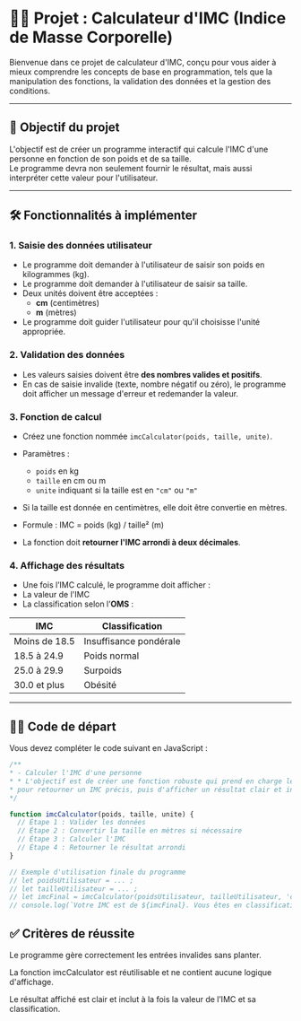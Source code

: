 # 🏋️‍♂️ Projet : Calculateur d'IMC (Indice de Masse Corporelle)                                                                                        

Bienvenue dans ce projet de calculateur d'IMC, conçu pour vous aider à mieux comprendre les concepts de base en programmation, tels que la manipulation des fonctions, la validation des données et la gestion des conditions.

---

## 🎯 Objectif du projet

L'objectif est de créer un programme interactif qui calcule l'IMC d'une personne en fonction de son poids et de sa taille.  
Le programme devra non seulement fournir le résultat, mais aussi interpréter cette valeur pour l'utilisateur.

---

## 🛠️ Fonctionnalités à implémenter

### 1. Saisie des données utilisateur
- Le programme doit demander à l'utilisateur de saisir son poids en kilogrammes (kg).
- Le programme doit demander à l'utilisateur de saisir sa taille.
- Deux unités doivent être acceptées :
  - **cm** (centimètres)
  - **m** (mètres)
- Le programme doit guider l'utilisateur pour qu'il choisisse l'unité appropriée.

### 2. Validation des données
- Les valeurs saisies doivent être **des nombres valides et positifs**.
- En cas de saisie invalide (texte, nombre négatif ou zéro), le programme doit afficher un message d'erreur et redemander la valeur.

### 3. Fonction de calcul
- Créez une fonction nommée `imcCalculator(poids, taille, unite)`.
- Paramètres :
  - `poids` en kg
  - `taille` en cm ou m
  - `unite` indiquant si la taille est en `"cm"` ou `"m"`
- Si la taille est donnée en centimètres, elle doit être convertie en mètres.
- Formule :  IMC = poids (kg) / taille² (m)

- La fonction doit **retourner l'IMC arrondi à deux décimales**.

### 4. Affichage des résultats
- Une fois l’IMC calculé, le programme doit afficher :
- La valeur de l'IMC
- La classification selon l’**OMS** :

| IMC              | Classification            |
|------------------|---------------------------|
| Moins de 18.5    | Insuffisance pondérale    |
| 18.5 à 24.9      | Poids normal              |
| 25.0 à 29.9      | Surpoids                  |
| 30.0 et plus     | Obésité                   |

---

## 👨‍💻 Code de départ

Vous devez compléter le code suivant en JavaScript :

```javascript
/**
* - Calculer l'IMC d'une personne
* * L'objectif est de créer une fonction robuste qui prend en charge le poids et la taille
* pour retourner un IMC précis, puis d'afficher un résultat clair et informatif.
*/

function imcCalculator(poids, taille, unite) {
  // Étape 1 : Valider les données
  // Étape 2 : Convertir la taille en mètres si nécessaire
  // Étape 3 : Calculer l'IMC
  // Étape 4 : Retourner le résultat arrondi
}

// Exemple d'utilisation finale du programme
// let poidsUtilisateur = ... ;
// let tailleUtilisateur = ... ;
// let imcFinal = imcCalculator(poidsUtilisateur, tailleUtilisateur, 'cm'); 
// console.log(`Votre IMC est de ${imcFinal}. Vous êtes en classification de ...`);
```


## ✅ Critères de réussite

Le programme gère correctement les entrées invalides sans planter.

La fonction imcCalculator est réutilisable et ne contient aucune logique d'affichage.

Le résultat affiché est clair et inclut à la fois la valeur de l’IMC et sa classification.
